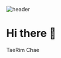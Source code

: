 ![header](https://capsule-render.vercel.app/api?type=waving&&color=gradient&height=300&section=header&text=TaeRim%20Chae%20Github&fontSize=80&customColorList=3&fontColor=FFFFFF)

# Hi there 👋




TaeRim Chae
